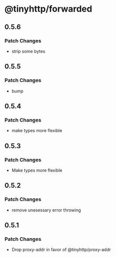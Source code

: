 # @tinyhttp/forwarded

## 0.5.6

### Patch Changes

- strip some bytes

## 0.5.5

### Patch Changes

- bump

## 0.5.4

### Patch Changes

- make types more flexible

## 0.5.3

### Patch Changes

- Make types more flexible

## 0.5.2

### Patch Changes

- remove unesessary error throwing

## 0.5.1

### Patch Changes

- Drop proxy-addr in favor of @tinyhttp/proxy-addr
